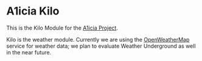 # A1icia Kilo

This is the Kilo Module for the [A1icia Project](https://github.com/markhull/A1icia).

Kilo is the weather module. Currently we are using the [OpenWeatherMap](https://openweathermap.org) service for weather data; we plan to evaluate Weather Underground as well in the near future.
